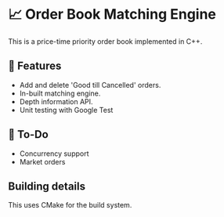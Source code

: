 # 📈 Order Book Matching Engine

This is a price-time priority order book implemented in C++.

## 🚀 Features
- Add and delete 'Good till Cancelled' orders.
- In-built matching engine.
- Depth information API.
- Unit testing with Google Test

## 📒 To-Do
- Concurrency support
- Market orders

## Building details
This uses CMake for the build system.

